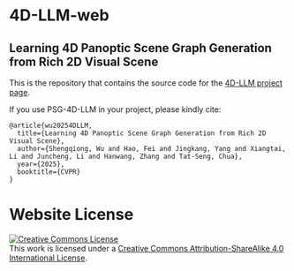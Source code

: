 # 4D-LLM-web

## Learning 4D Panoptic Scene Graph Generation from Rich 2D Visual Scene



This is the repository that contains the source code for the [4D-LLM project page](https://chocowu.github.io/PSG-4D-LLM/).


If you use PSG-4D-LLM in your project, please kindly cite:
```
@article{wu20254DLLM,
  title={Learning 4D Panoptic Scene Graph Generation from Rich 2D Visual Scene},
  author={Shengqiong, Wu and Hao, Fei and Jingkang, Yang and Xiangtai, Li and Juncheng, Li and Hanwang, Zhang and Tat-Seng, Chua},
  year={2025},
  booktitle={CVPR}
}
```


# Website License
<a rel="license" href="http://creativecommons.org/licenses/by-sa/4.0/"><img alt="Creative Commons License" style="border-width:0" src="https://i.creativecommons.org/l/by-sa/4.0/88x31.png" /></a><br />This work is licensed under a <a rel="license" href="http://creativecommons.org/licenses/by-sa/4.0/">Creative Commons Attribution-ShareAlike 4.0 International License</a>.
